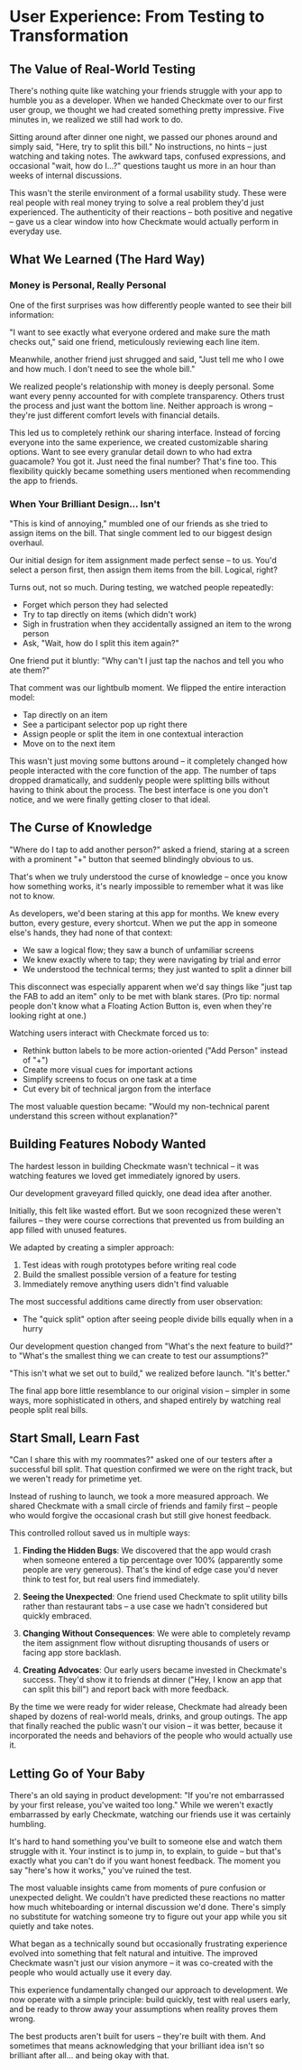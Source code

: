 # User Experience: From Testing to Transformation

## The Value of Real-World Testing

There's nothing quite like watching your friends struggle with your app to humble you as a developer. When we handed Checkmate over to our first user group, we thought we had created something pretty impressive. Five minutes in, we realized we still had work to do.

Sitting around after dinner one night, we passed our phones around and simply said, "Here, try to split this bill." No instructions, no hints – just watching and taking notes. The awkward taps, confused expressions, and occasional "wait, how do I...?" questions taught us more in an hour than weeks of internal discussions.

This wasn't the sterile environment of a formal usability study. These were real people with real money trying to solve a real problem they'd just experienced. The authenticity of their reactions – both positive and negative – gave us a clear window into how Checkmate would actually perform in everyday use.

## What We Learned (The Hard Way)

### Money is Personal, Really Personal

One of the first surprises was how differently people wanted to see their bill information:

"I want to see exactly what everyone ordered and make sure the math checks out," said one friend, meticulously reviewing each line item.

Meanwhile, another friend just shrugged and said, "Just tell me who I owe and how much. I don't need to see the whole bill."

We realized people's relationship with money is deeply personal. Some want every penny accounted for with complete transparency. Others trust the process and just want the bottom line. Neither approach is wrong – they're just different comfort levels with financial details.

This led us to completely rethink our sharing interface. Instead of forcing everyone into the same experience, we created customizable sharing options. Want to see every granular detail down to who had extra guacamole? You got it. Just need the final number? That's fine too. This flexibility quickly became something users mentioned when recommending the app to friends.

### When Your Brilliant Design... Isn't

"This is kind of annoying," mumbled one of our friends as she tried to assign items on the bill. That single comment led to our biggest design overhaul.

Our initial design for item assignment made perfect sense – to us. You'd select a person first, then assign them items from the bill. Logical, right?

Turns out, not so much. During testing, we watched people repeatedly:
- Forget which person they had selected
- Try to tap directly on items (which didn't work)
- Sigh in frustration when they accidentally assigned an item to the wrong person
- Ask, "Wait, how do I split this item again?"

One friend put it bluntly: "Why can't I just tap the nachos and tell you who ate them?"

That comment was our lightbulb moment. We flipped the entire interaction model:
- Tap directly on an item
- See a participant selector pop up right there
- Assign people or split the item in one contextual interaction
- Move on to the next item

This wasn't just moving some buttons around – it completely changed how people interacted with the core function of the app. The number of taps dropped dramatically, and suddenly people were splitting bills without having to think about the process. The best interface is one you don't notice, and we were finally getting closer to that ideal.

## The Curse of Knowledge

"Where do I tap to add another person?" asked a friend, staring at a screen with a prominent "+" button that seemed blindingly obvious to us.

That's when we truly understood the curse of knowledge – once you know how something works, it's nearly impossible to remember what it was like not to know.

As developers, we'd been staring at this app for months. We knew every button, every gesture, every shortcut. When we put the app in someone else's hands, they had none of that context:

- We saw a logical flow; they saw a bunch of unfamiliar screens
- We knew exactly where to tap; they were navigating by trial and error
- We understood the technical terms; they just wanted to split a dinner bill

This disconnect was especially apparent when we'd say things like "just tap the FAB to add an item" only to be met with blank stares. (Pro tip: normal people don't know what a Floating Action Button is, even when they're looking right at one.)

Watching users interact with Checkmate forced us to:
- Rethink button labels to be more action-oriented ("Add Person" instead of "+")
- Create more visual cues for important actions
- Simplify screens to focus on one task at a time
- Cut every bit of technical jargon from the interface

The most valuable question became: "Would my non-technical parent understand this screen without explanation?"

## Building Features Nobody Wanted

The hardest lesson in building Checkmate wasn't technical – it was watching features we loved get immediately ignored by users.

Our development graveyard filled quickly, one dead idea after another.

Initially, this felt like wasted effort. But we soon recognized these weren't failures – they were course corrections that prevented us from building an app filled with unused features.

We adapted by creating a simpler approach:
1. Test ideas with rough prototypes before writing real code
2. Build the smallest possible version of a feature for testing
3. Immediately remove anything users didn't find valuable

The most successful additions came directly from user observation:
- The "quick split" option after seeing people divide bills equally when in a hurry

Our development question changed from "What's the next feature to build?" to "What's the smallest thing we can create to test our assumptions?"

"This isn't what we set out to build," we realized before launch. "It's better."

The final app bore little resemblance to our original vision – simpler in some ways, more sophisticated in others, and shaped entirely by watching real people split real bills.

## Start Small, Learn Fast

"Can I share this with my roommates?" asked one of our testers after a successful bill split. That question confirmed we were on the right track, but we weren't ready for primetime yet.

Instead of rushing to launch, we took a more measured approach. We shared Checkmate with a small circle of friends and family first – people who would forgive the occasional crash but still give honest feedback.

This controlled rollout saved us in multiple ways:

1. **Finding the Hidden Bugs**: We discovered that the app would crash when someone entered a tip percentage over 100% (apparently some people are very generous). That's the kind of edge case you'd never think to test for, but real users find immediately.

2. **Seeing the Unexpected**: One friend used Checkmate to split utility bills rather than restaurant tabs – a use case we hadn't considered but quickly embraced.

3. **Changing Without Consequences**: We were able to completely revamp the item assignment flow without disrupting thousands of users or facing app store backlash.

4. **Creating Advocates**: Our early users became invested in Checkmate's success. They'd show it to friends at dinner ("Hey, I know an app that can split this bill") and report back with more feedback.

By the time we were ready for wider release, Checkmate had already been shaped by dozens of real-world meals, drinks, and group outings. The app that finally reached the public wasn't our vision – it was better, because it incorporated the needs and behaviors of the people who would actually use it.

## Letting Go of Your Baby

There's an old saying in product development: "If you're not embarrassed by your first release, you've waited too long." While we weren't exactly embarrassed by early Checkmate, watching our friends use it was certainly humbling.

It's hard to hand something you've built to someone else and watch them struggle with it. Your instinct is to jump in, to explain, to guide – but that's exactly what you can't do if you want honest feedback. The moment you say "here's how it works," you've ruined the test.

The most valuable insights came from moments of pure confusion or unexpected delight. We couldn't have predicted these reactions no matter how much whiteboarding or internal discussion we'd done. There's simply no substitute for watching someone try to figure out your app while you sit quietly and take notes.

What began as a technically sound but occasionally frustrating experience evolved into something that felt natural and intuitive. The improved Checkmate wasn't just our vision anymore – it was co-created with the people who would actually use it every day.

This experience fundamentally changed our approach to development. We now operate with a simple principle: build quickly, test with real users early, and be ready to throw away your assumptions when reality proves them wrong.

The best products aren't built for users – they're built with them. And sometimes that means acknowledging that your brilliant idea isn't so brilliant after all... and being okay with that.